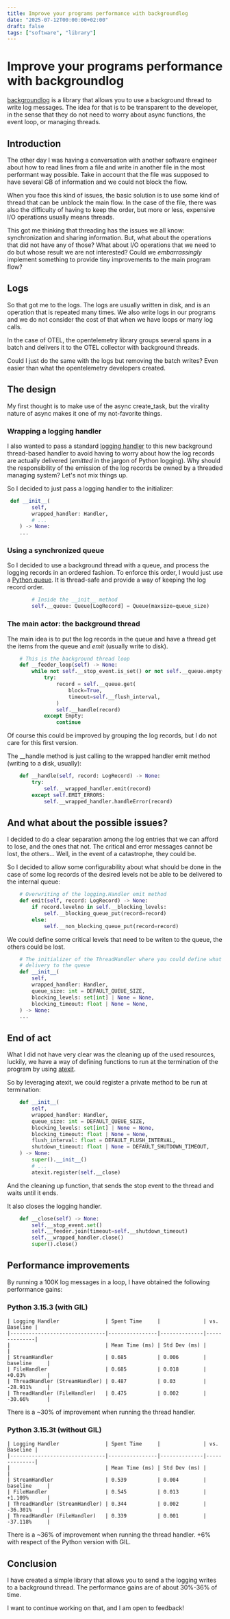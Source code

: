 ```yaml
---
title: Improve your programs performance with backgroundlog
date: "2025-07-12T00:00:00+02:00"
draft: false
tags: ["software", "library"]
---
```


# Improve your programs performance with backgroundlog
[backgroundlog](https://github.com/diegojromerolopez/backgroundlog) is a library that
allows you to use a background thread to write log messages.
The idea for that is to be transparent to the developer, in the sense that they do not need
to worry about async functions, the event loop, or managing threads.

## Introduction
The other day I was having a conversation with another software engineer about how to read lines
from a file and write in another file in the most performant way possible. Take in account that
the file was supposed to have several GB of information and we could not block the flow.

When you face this kind of issues, the basic solution is to use some kind of thread that can be
unblock the main flow. In the case of the file, there was also the difficulty of having
to keep the order, but more or less, expensive I/O operations usually means threads.

This got me thinking that threading has the issues we all know: synchronization and sharing
information. But, what about the operations that did not have any of those? What about
I/O operations that we need to do but whose result we are not interested?
Could we *embarrassingly* implement something to provide tiny improvements to the main program flow?

## Logs
So that got me to the logs. The logs are usually written in disk, and is an operation that is repeated many times.
We also write logs in our programs and we do not consider the cost of that when we have loops or many log calls.

In the case of OTEL, the opentelemetry library groups several spans in a batch and delivers
it to the OTEL collector with background threads.

Could I just do the same with the logs but removing the batch writes?
Even easier than what the opentelemetry developers created.

## The design
My first thought is to make use of the async create_task, but the virality nature of async makes it one
of my not-favorite things.

### Wrapping a logging handler

I also wanted to pass a standard [logging handler](https://docs.python.org/3/library/logging.handlers.html)
to this new background thread-based handler to avoid having to worry about how the log records are
actually delivered (*emitted* in the jargon of Python logging). Why should the responsibility of the emission
of the log records be owned by a threaded managing system? Let's not mix things up.

So I decided to just pass a logging handler to the initializer:

```python
 def __init__(
        self,
        wrapped_handler: Handler,
        # ...
    ) -> None:
    ...
```

### Using a synchronized queue

So I decided to use a background thread with a queue, and process the logging records in an ordered fashion.
To enforce this order, I would just use a [Python queue](https://docs.python.org/3/library/queue.html).
It is thread-safe and provide a way of keeping the log record order.

```python
        # Inside the __init__ method
        self.__queue: Queue[LogRecord] = Queue(maxsize=queue_size)
```

### The main actor:  the background thread

The main idea is to put the log records in the queue and have a thread get the items from the queue and
*emit* (usually write to disk).

```python
    # This is the background thread loop
    def __feeder_loop(self) -> None:
        while not self.__stop_event.is_set() or not self.__queue.empty():
            try:
                record = self.__queue.get(
                    block=True,
                    timeout=self.__flush_interval,
                )
                self.__handle(record)
            except Empty:
                continue
```

Of course this could be improved by grouping the log records, but I do not care for this first version.

The __handle method is just calling to the wrapped handler emit method (writing to a disk, usually):

```python
    def __handle(self, record: LogRecord) -> None:
        try:
            self.__wrapped_handler.emit(record)
        except self.EMIT_ERRORS:
            self.__wrapped_handler.handleError(record)
```

## And what about the possible issues?
I decided to do a clear separation among the log entries that we can afford to lose, and the ones that not.
The critical and error messages cannot be lost, the others... Well, in the event of a catastrophe, they could be.

So I decided to allow some configurability about what should be done in the case of some log records of the desired
levels not be able to be delivered to the internal queue:

```python
    # Overwriting of the logging.Handler emit method
    def emit(self, record: LogRecord) -> None:
        if record.levelno in self.__blocking_levels:
            self.__blocking_queue_put(record=record)
        else:
            self.__non_blocking_queue_put(record=record)
```

We could define some critical levels that need to be writen to the queue, the others could be lost.

```python
    # The initializer of the ThreadHandler where you could define what levels need to have a blocking
    # delivery to the queue
    def __init__(
        self,
        wrapped_handler: Handler,
        queue_size: int = DEFAULT_QUEUE_SIZE,
        blocking_levels: set[int] | None = None,
        blocking_timeout: float | None = None,
    ) -> None:
    ...
```

## End of act
What I did not have very clear was the cleaning up of the used resources, luckily, we have a
way of defining functions to run at the termination of the program by using
[atexit](https://docs.python.org/es/3/library/atexit.html).

So by leveraging atexit, we could register a private method to be run at termination:

```python
    def __init__(
        self,
        wrapped_handler: Handler,
        queue_size: int = DEFAULT_QUEUE_SIZE,
        blocking_levels: set[int] | None = None,
        blocking_timeout: float | None = None,
        flush_interval: float = DEFAULT_FLUSH_INTERVAL,
        shutdown_timeout: float | None = DEFAULT_SHUTDOWN_TIMEOUT,
    ) -> None:
        super().__init__()
        # ...
        atexit.register(self.__close)

```

And the cleaning up function, that sends the stop event to the thread and
waits until it ends.

It also closes the logging handler.

```python
    def __close(self) -> None:
        self.__stop_event.set()
        self.__feeder.join(timeout=self.__shutdown_timeout)
        self.__wrapped_handler.close()
        super().close()

```

## Performance improvements

By running a 100K log messages in a loop, I have obtained the following performance gains:

### Python 3.15.3 (with GIL)
```
| Logging Handler               | Spent Time     |              | vs. Baseline |
|-------------------------------|----------------|--------------|--------------|
|                               | Mean Time (ms) | Std Dev (ms) |              |
| StreamHandler                 | 0.685          | 0.006        | baseline     |
| FileHandler                   | 0.685          | 0.018        | +0.03%       |
| ThreadHandler (StreamHandler) | 0.487          | 0.03         | -28.911%     |
| ThreadHandler (FileHandler)   | 0.475          | 0.002        | -30.66%      |
```

There is a ~30% of improvement when running the thread handler.

### Python 3.15.3t (without GIL)
```
| Logging Handler               | Spent Time     |              | vs. Baseline |
|-------------------------------|----------------|--------------|--------------|
|                               | Mean Time (ms) | Std Dev (ms) |              |
| StreamHandler                 | 0.539          | 0.004        | baseline     |
| FileHandler                   | 0.545          | 0.013        | +1.109%      |
| ThreadHandler (StreamHandler) | 0.344          | 0.002        | -36.301%     |
| ThreadHandler (FileHandler)   | 0.339          | 0.001        | -37.118%     |
```

There is a ~36% of improvement when running the thread handler. +6% with respect of the
Python version with GIL.

## Conclusion
I have created a simple library that allows you to send a the logging writes to a background thread.
The performance gains are of about 30%-36% of time.

I want to continue working on that, and I am open to feedback!